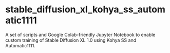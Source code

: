 # stable_diffusion_xl_kohya_ss_automatic1111
A set of scripts and Google Colab-friendly Jupyter Notebook to enable custom training of Stable Diffusion XL 1.0 using Kohya SS and Automatic1111.

